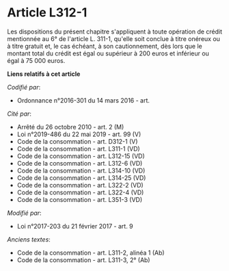 # Article L312-1

Les dispositions du présent chapitre s'appliquent à toute opération de crédit mentionnée au 6° de l'article L. 311-1, qu'elle
soit conclue à titre onéreux ou à titre gratuit et, le cas échéant, à son cautionnement, dès lors que le montant total du
crédit est égal ou supérieur à 200 euros et inférieur ou égal à 75 000 euros.

**Liens relatifs à cet article**

_Codifié par_:

  - Ordonnance n°2016-301 du 14 mars 2016 - art.

_Cité par_:

  - Arrêté du 26 octobre 2010 - art. 2 (M)
  - Loi n°2019-486 du 22 mai 2019 - art. 99 (V)
  - Code de la consommation - art. D312-1 (V)
  - Code de la consommation - art. L311-1 (VD)
  - Code de la consommation - art. L312-15 (VD)
  - Code de la consommation - art. L312-6 (VD)
  - Code de la consommation - art. L314-10 (VD)
  - Code de la consommation - art. L314-25 (VD)
  - Code de la consommation - art. L322-2 (VD)
  - Code de la consommation - art. L322-4 (VD)
  - Code de la consommation - art. L351-3 (VD)

_Modifié par_:

  - Loi n°2017-203 du 21 février 2017 - art. 9

_Anciens textes_:

  - Code de la consommation - art. L311-2, alinéa 1 (Ab)
  - Code de la consommation - art. L311-3, 2° (Ab)
